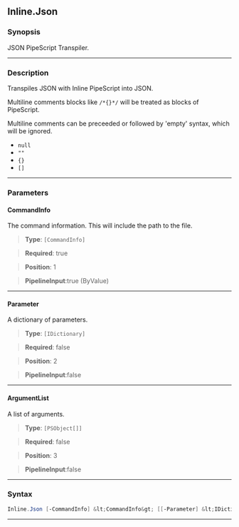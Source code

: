 
Inline.Json
-----------
### Synopsis
JSON PipeScript Transpiler.

---
### Description

Transpiles JSON with Inline PipeScript into JSON.

Multiline comments blocks like ```/*{}*/``` will be treated as blocks of PipeScript.

Multiline comments can be preceeded or followed by 'empty' syntax, which will be ignored.

* ```null```
* ```""```
* ```{}```
* ```[]```

---
### Parameters
#### **CommandInfo**

The command information.  This will include the path to the file.



> **Type**: ```[CommandInfo]```

> **Required**: true

> **Position**: 1

> **PipelineInput**:true (ByValue)



---
#### **Parameter**

A dictionary of parameters.



> **Type**: ```[IDictionary]```

> **Required**: false

> **Position**: 2

> **PipelineInput**:false



---
#### **ArgumentList**

A list of arguments.



> **Type**: ```[PSObject[]]```

> **Required**: false

> **Position**: 3

> **PipelineInput**:false



---
### Syntax
```PowerShell
Inline.Json [-CommandInfo] &lt;CommandInfo&gt; [[-Parameter] &lt;IDictionary&gt;] [[-ArgumentList] &lt;PSObject[]&gt;] [&lt;CommonParameters&gt;]
```
---



